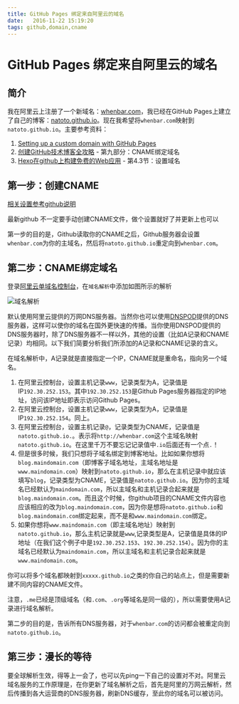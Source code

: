 ```yaml
---
title: GitHub Pages 绑定来自阿里云的域名 
date:   2016-11-22 15:19:20
tags: github,domain,cname
---
```

# GitHub Pages 绑定来自阿里云的域名
  
## 简介

我在阿里云上注册了一个新域名：[whenbar.com](http://whenbar.com)，我已经在GitHub Pages上建立了自己的博客：[natoto.github.io](http://natoto.github.io)。现在我希望将`whenbar.com`映射到`natoto.github.io`。主要参考资料：

1.  [Setting up a custom domain with GitHub Pages](https://help.github.com/articles/setting-up-a-custom-domain-with-github-pages/)
2.  [创建GitHub技术博客全攻略](http://blog.csdn.net/renfufei/article/details/37725057) - 第九部分：CNAME绑定域名
3.  [Hexo在github上构建免费的Web应用](http://blog.fens.me/hexo-blog-github/) - 第4.3节：设置域名

## 第一步：创建CNAME 
 
[相关设置参考github说明](https://help.github.com/articles/adding-or-removing-a-custom-domain-for-your-github-pages-site/)
 
最新github 不一定要手动创建CNAME文件，做个设置就好了并更新上也可以
 
 
第一步的目的是，Github读取你的CNAME之后，Github服务器会设置`whenbar.com`为你的主域名，然后将`natoto.github.io`重定向到`whenbar.com`。

## 第二步：CNAME绑定域名

登录[阿里云单域名控制台](http://dc.aliyun.com/login/loginx)，在`域名解析`中添加如图所示的解析

![域名解析](/images/posts/hexo-cname@2x.png)

默认使用阿里云提供的万网DNS服务器。当然你也可以使用[DNSPOD](https://www.dnspod.cn/)提供的DNS服务器，这样可以使你的域名在国外更快速的传播。当你使用DNSPOD提供的DNS服务器时，除了DNS服务器不一样以外，其他的设置（比如A记录和CNAME记录）均相同。以下我们简要分析我们所添加的A记录和CNAME记录的含义。

在域名解析中，A记录就是直接指定一个IP，CNAME就是重命名，指向另一个域名。

1.  在阿里云控制台，设置主机记录`www`，记录类型为A，记录值是IP`192.30.252.153`。其中`192.30.252.153`是Github Pages服务器指定的IP地址，访问该IP地址即表示访问Github Pages。
2.  在阿里云控制台，设置主机记录`www`，记录类型为A，记录值是IP`192.30.252.154`。同上。
3.  在阿里云控制台，设置主机记录`@`，记录类型为CNAME，记录值是`natoto.github.io.`。表示将`http://whenbar.com`这个主域名映射`natoto.github.io`。在这里千万不要忘记记录值中`.io`后面还有一个点`.`！
4.  但是很多时候，我们只想将子域名绑定到博客地址。比如如果你想将`blog.maindomain.com`（即博客子域名地址，主域名地址是`www.maindomain.com`）映射到`natoto.github.io`，那么在主机记录中就应该填写`blog`，记录类型为CNAME，记录值是`natoto.github.io`。因为你的主域名已经默认为`maindomain.com`，所以主域名和主机记录合起来就是`blog.maindomain.com`。而且这个时候，你github项目的CNAME文件内容也应该相应的改为`blog.maindomain.com`，因为你是想将`natoto.github.io`和`blog.maindomain.com`绑定起来，而不是和`www.maindomain.com`绑定。
5.  如果你想将`www.maindomain.com`（即主域名地址）映射到`natoto.github.io`，那么主机记录就是`www`,记录类型是A，记录值是具体的IP地址（在我们这个例子中是`192.30.252.153`、`192.30.252.154`）。因为你的主域名已经默认为`maindomain.com`，所以主域名和主机记录合起来就是`www.maindomain.com`。

你可以将多个域名都映射到`xxxxx.github.io`之类的你自己的站点上，但是需要新建不同内容的CNAME文件。

注意，`.me`已经是顶级域名（和`.com`、`.org`等域名是同一级的），所以需要使用A记录进行域名解析。

第二步的目的是，告诉所有DNS服务器，对于`whenbar.com`的访问都会被重定向到`natoto.github.io`。

## 第三步：漫长的等待

要全球解析生效，得等上一会了，也可以先ping一下自己的设置对不对。阿里云域名服务的工作原理是，在你更新了域名解析之后，首先是阿里的万网云解析，然后传播到各大运营商的DNS服务器，刷新DNS缓存，至此你的域名可以被访问。